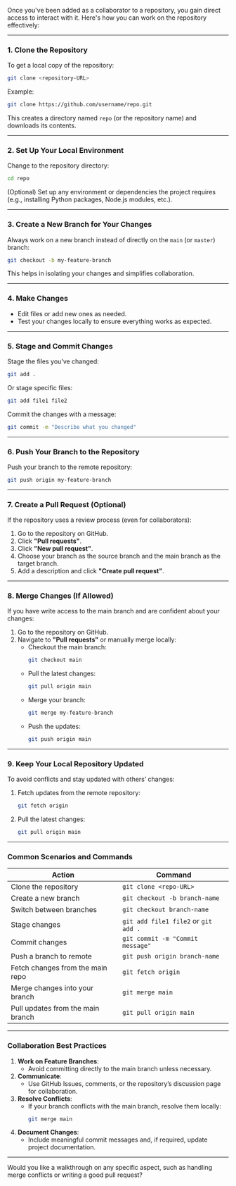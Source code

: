 Once you've been added as a collaborator to a repository, you gain direct access to interact with it. Here's how you can work on the repository effectively:

---

### **1. Clone the Repository**
To get a local copy of the repository:
```bash
git clone <repository-URL>
```
Example:
```bash
git clone https://github.com/username/repo.git
```
This creates a directory named `repo` (or the repository name) and downloads its contents.

---

### **2. Set Up Your Local Environment**
Change to the repository directory:
```bash
cd repo
```
(Optional) Set up any environment or dependencies the project requires (e.g., installing Python packages, Node.js modules, etc.).

---

### **3. Create a New Branch for Your Changes**
Always work on a new branch instead of directly on the `main` (or `master`) branch:
```bash
git checkout -b my-feature-branch
```

This helps in isolating your changes and simplifies collaboration.

---

### **4. Make Changes**
- Edit files or add new ones as needed.
- Test your changes locally to ensure everything works as expected.

---

### **5. Stage and Commit Changes**
Stage the files you’ve changed:
```bash
git add .
```
Or stage specific files:
```bash
git add file1 file2
```

Commit the changes with a message:
```bash
git commit -m "Describe what you changed"
```

---

### **6. Push Your Branch to the Repository**
Push your branch to the remote repository:
```bash
git push origin my-feature-branch
```

---

### **7. Create a Pull Request (Optional)**
If the repository uses a review process (even for collaborators):
1. Go to the repository on GitHub.
2. Click **"Pull requests"**.
3. Click **"New pull request"**.
4. Choose your branch as the source branch and the main branch as the target branch.
5. Add a description and click **"Create pull request"**.

---

### **8. Merge Changes (If Allowed)**
If you have write access to the main branch and are confident about your changes:
1. Go to the repository on GitHub.
2. Navigate to **"Pull requests"** or manually merge locally:
   - Checkout the main branch:
     ```bash
     git checkout main
     ```
   - Pull the latest changes:
     ```bash
     git pull origin main
     ```
   - Merge your branch:
     ```bash
     git merge my-feature-branch
     ```
   - Push the updates:
     ```bash
     git push origin main
     ```

---

### **9. Keep Your Local Repository Updated**
To avoid conflicts and stay updated with others’ changes:
1. Fetch updates from the remote repository:
   ```bash
   git fetch origin
   ```
2. Pull the latest changes:
   ```bash
   git pull origin main
   ```

---

### **Common Scenarios and Commands**

| **Action**                     | **Command**                                                             |
|--------------------------------|-------------------------------------------------------------------------|
| Clone the repository            | `git clone <repo-URL>`                                                 |
| Create a new branch             | `git checkout -b branch-name`                                          |
| Switch between branches         | `git checkout branch-name`                                             |
| Stage changes                   | `git add file1 file2` or `git add .`                                   |
| Commit changes                  | `git commit -m "Commit message"`                                       |
| Push a branch to remote         | `git push origin branch-name`                                          |
| Fetch changes from the main repo| `git fetch origin`                                                     |
| Merge changes into your branch  | `git merge main`                                                       |
| Pull updates from the main branch| `git pull origin main`                                                |

---

### **Collaboration Best Practices**
1. **Work on Feature Branches**:
   - Avoid committing directly to the main branch unless necessary.
2. **Communicate**:
   - Use GitHub Issues, comments, or the repository’s discussion page for collaboration.
3. **Resolve Conflicts**:
   - If your branch conflicts with the main branch, resolve them locally:
     ```bash
     git merge main
     ```
4. **Document Changes**:
   - Include meaningful commit messages and, if required, update project documentation.

---

Would you like a walkthrough on any specific aspect, such as handling merge conflicts or writing a good pull request?
